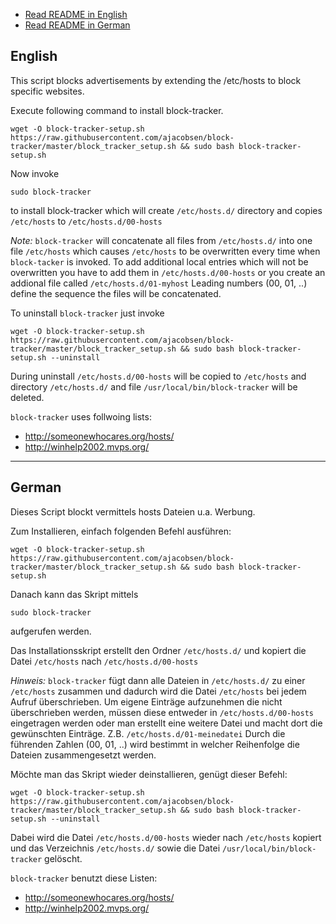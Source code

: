 * <a href="#english">Read README in English</a><br/>
* <a href="#german">Read README in German</a>

<a name="english"></a>
## English
This script blocks advertisements by extending the /etc/hosts to block specific websites.

Execute following command to install block-tracker.
```
wget -O block-tracker-setup.sh https://raw.githubusercontent.com/ajacobsen/block-tracker/master/block_tracker_setup.sh && sudo bash block-tracker-setup.sh
```

Now invoke 
```
sudo block-tracker 
```
to install block-tracker which will create `/etc/hosts.d/` directory and 
copies `/etc/hosts` to `/etc/hosts.d/00-hosts`

*Note:* `block-tracker` will concatenate all files from `/etc/hosts.d/` into one file `/etc/hosts`
which causes `/etc/hosts` to be overwritten every time when `block-tacker` is invoked.
To add additional local entries which will not be overwritten you have to add them in `/etc/hosts.d/00-hosts`
or you create an addional file called `/etc/hosts.d/01-myhost`
Leading numbers (00, 01, ..) define the sequence the files will be concatenated.

To uninstall `block-tracker` just invoke
```
wget -O block-tracker-setup.sh https://raw.githubusercontent.com/ajacobsen/block-tracker/master/block_tracker_setup.sh && sudo bash block-tracker-setup.sh --uninstall
```
During uninstall `/etc/hosts.d/00-hosts` will be copied to `/etc/hosts` and directory `/etc/hosts.d/` and file `/usr/local/bin/block-tracker` will be deleted.

`block-tracker` uses follwoing lists:
* http://someonewhocares.org/hosts/
* http://winhelp2002.mvps.org/

---

<a name="german"></a>
## German
Dieses Script blockt vermittels hosts Dateien u.a. Werbung.

Zum Installieren, einfach folgenden Befehl ausführen:
```
wget -O block-tracker-setup.sh https://raw.githubusercontent.com/ajacobsen/block-tracker/master/block_tracker_setup.sh && sudo bash block-tracker-setup.sh
```

Danach kann das Skript mittels
```
sudo block-tracker 
```
aufgerufen werden.

Das Installationsskript erstellt den Ordner `/etc/hosts.d/` und kopiert die Datei `/etc/hosts` nach `/etc/hosts.d/00-hosts`

*Hinweis:* `block-tracker` fügt dann alle Dateien in `/etc/hosts.d/` zu einer `/etc/hosts`
zusammen und dadurch wird die Datei `/etc/hosts` bei jedem Aufruf überschrieben. 
Um eigene Einträge aufzunehmen die nicht überschrieben werden, müssen diese entweder in `/etc/hosts.d/00-hosts`
eingetragen werden oder man erstellt eine weitere Datei und macht
dort die gewünschten Einträge. Z.B. `/etc/hosts.d/01-meinedatei`
Durch die führenden Zahlen (00, 01, ..) wird bestimmt in welcher Reihenfolge
die Dateien zusammengesetzt werden.

Möchte man das Skript wieder deinstallieren, genügt dieser Befehl:
```
wget -O block-tracker-setup.sh https://raw.githubusercontent.com/ajacobsen/block-tracker/master/block_tracker_setup.sh && sudo bash block-tracker-setup.sh --uninstall
```
Dabei wird die Datei `/etc/hosts.d/00-hosts` wieder nach `/etc/hosts` kopiert und das Verzeichnis `/etc/hosts.d/` sowie die Datei `/usr/local/bin/block-tracker` gelöscht.

`block-tracker` benutzt diese Listen:
* http://someonewhocares.org/hosts/
* http://winhelp2002.mvps.org/

